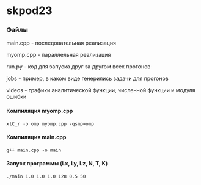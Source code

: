 # skpod23
### Файлы
main.cpp - последовательная реализация

myomp.cpp - параллельная реализация

run.py - код для запуска друг за другом всех прогонов

jobs - пример, в каком виде генерились задачи для прогонов

videos - графики аналитической функции, численной функции и модуля ошибки

#### Компиляция myomp.cpp
`
xlC_r -o omp myomp.cpp -qsmp=omp
`
#### Компиляция main.cpp
`
g++ main.cpp -o main
`
#### Запуск программы (Lx, Ly, Lz, N, T, K)
`
./main 1.0 1.0 1.0 128 0.5 50
`
